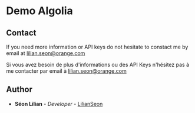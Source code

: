 #  Demo Algolia

## Contact

If you need more information or API keys do not hesitate to constact me by email at lilian.seon@orange.com

Si vous avez besoin de plus d'informations ou des API Keys n'hésitez pas à me contacter par email à lilian.seon@orange.com
## Author

* **Séon Lilian** - *Developer* - [LilianSeon](https://github.com/LilianSeon)